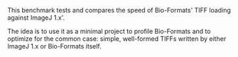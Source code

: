 This benchmark tests and compares the speed of Bio-Formats' TIFF loading against ImageJ 1.x'.

The idea is to use it as a minimal project to profile Bio-Formats and to optimize for the common case: simple, well-formed TIFFs written by either ImageJ 1.x or Bio-Formats itself.
